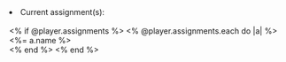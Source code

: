 <li>Current assignment(s):<br /><br />
    <% if @player.assignments %>
        <% @player.assignments.each do |a| %>
            <%=  a.name %><br />
        <% end %>
    <% end %></li>

